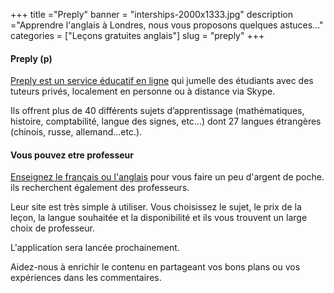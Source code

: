 +++
title ="Preply"
banner = "interships-2000x1333.jpg"
description ="Apprendre l'anglais à Londres, nous vous proposons quelques astuces..."
categories = ["Leçons gratuites anglais"]
slug = "preply"
+++

#### Preply (p)

[Preply est un service éducatif en ligne](https://preply.com/ "Preply") qui jumelle des étudiants avec des tuteurs privés, localement en personne ou à distance via Skype.

Ils offrent plus de 40 différents sujets d’apprentissage (mathématiques, histoire, comptabilité, langue des signes, etc...) dont 27 langues étrangères (chinois, russe, allemand...etc.).

#### Vous pouvez etre professeur
[Enseignez le français ou l'anglais](https://preply.com/fr/enseigner " Enseignez") pour vous faire un peu d'argent de poche. ils recherchent également des professeurs.

Leur site est très simple à utiliser. Vous choisissez le sujet, le prix de la leçon, la langue souhaitée et la disponibilité et ils vous trouvent un large choix de professeur.

L'application sera lancée prochainement.


Aidez-nous à enrichir le contenu en partageant vos bons plans ou vos expériences dans les commentaires.
